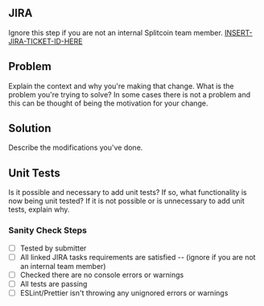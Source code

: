## JIRA

Ignore this step if you are not an internal Splitcoin team member.
[INSERT-JIRA-TICKET-ID-HERE](https://split-coin.atlassian.net/browse/INSERT-JIRA-TICKET-ID-HERE)

## Problem

Explain the context and why you're making that change. What is the problem you're trying to solve? In some cases there is not a problem and this can be thought of being the motivation for your change.

## Solution

Describe the modifications you've done.

## Unit Tests

Is it possible and necessary to add unit tests? If so, what functionality is now being unit tested? If it is not possible or is unnecessary to add unit tests, explain why.

### Sanity Check Steps

- [ ] Tested by submitter
- [ ] All linked JIRA tasks requirements are satisfied -- (ignore if you are not an internal team member)
- [ ] Checked there are no console errors or warnings
- [ ] All tests are passing
- [ ] ESLint/Prettier isn't throwing any unignored errors or warnings
